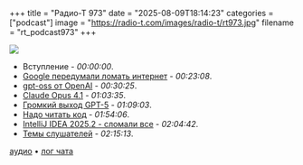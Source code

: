 +++
title = "Радио-Т 973"
date = "2025-08-09T18:14:23"
categories = ["podcast"]
image = "https://radio-t.com/images/radio-t/rt973.jpg"
filename = "rt_podcast973"
+++

![](https://radio-t.com/images/radio-t/rt973.jpg)

- Вступление - *00:00:00*.
- [Google передумали ломать интернет](https://developers.googleblog.com/en/google-url-shortener-links-will-no-longer-be-available/) - *00:23:08*.
- [gpt-oss от OpenAI](https://openai.com/index/introducing-gpt-oss/) - *00:30:25*.
- [Claude Opus 4.1](https://www.anthropic.com/news/claude-opus-4-1) - *01:03:35*.
- [Громкий выход GPT-5](https://openai.com/index/introducing-gpt-5/) - *01:09:03*.
- [Надо читать код](https://etsd.tech/posts/rtfc/) - *01:54:06*.
- [IntelliJ IDEA 2025.2 - сломали все](https://blog.jetbrains.com/idea/2025/08/intellij-idea-2025-2/) - *02:04:42*.
- [Темы слушателей](https://radio-t.com/p/2025/08/06/prep-973/) - *02:15:13*.

[аудио](https://cdn.radio-t.com/rt_podcast973.mp3) • [лог чата](https://chat.radio-t.com/logs/radio-t-973.html)
<audio src="https://cdn.radio-t.com/rt_podcast973.mp3" preload="none"></audio>
